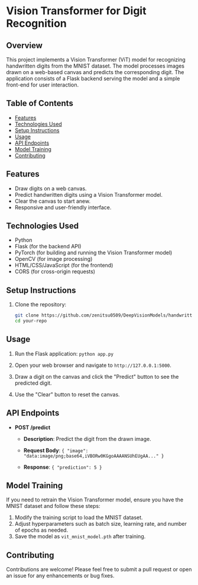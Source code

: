 # Vision Transformer for Digit Recognition

## Overview

This project implements a Vision Transformer (ViT) model for recognizing handwritten digits from the MNIST dataset. The model processes images drawn on a web-based canvas and predicts the corresponding digit. The application consists of a Flask backend serving the model and a simple front-end for user interaction.

## Table of Contents

- [Features](#features)
- [Technologies Used](#technologies-used)
- [Setup Instructions](#setup-instructions)
- [Usage](#usage)
- [API Endpoints](#api-endpoints)
- [Model Training](#model-training)
- [Contributing](#contributing)

## Features

- Draw digits on a web canvas.
- Predict handwritten digits using a Vision Transformer model.
- Clear the canvas to start anew.
- Responsive and user-friendly interface.

## Technologies Used

- Python
- Flask (for the backend API)
- PyTorch (for building and running the Vision Transformer model)
- OpenCV (for image processing)
- HTML/CSS/JavaScript (for the frontend)
- CORS (for cross-origin requests)

## Setup Instructions

1. Clone the repository:
   ```bash
   git clone https://github.com/zenitsu0509/DeepVisionModels/handwritten_digtit.git
   cd your-repo
Usage
-----

1.  Run the Flask application:
    `python app.py`

2.  Open your web browser and navigate to `http://127.0.0.1:5000`.

3.  Draw a digit on the canvas and click the "Predict" button to see the predicted digit.

4.  Use the "Clear" button to reset the canvas.

API Endpoints
-------------

-   **POST /predict**

    -   **Description**: Predict the digit from the drawn image.
    -   **Request Body**:
        `{
          "image": "data:image/png;base64,iVBORw0KGgoAAAANSUhEUgAA..."
        }`

    -   **Response**:
        `{
          "prediction": 5
        }`

Model Training
--------------

If you need to retrain the Vision Transformer model, ensure you have the MNIST dataset and follow these steps:

1.  Modify the training script to load the MNIST dataset.
2.  Adjust hyperparameters such as batch size, learning rate, and number of epochs as needed.
3.  Save the model as `vit_mnist_model.pth` after training.

Contributing
------------

Contributions are welcome! Please feel free to submit a pull request or open an issue for any enhancements or bug fixes.
